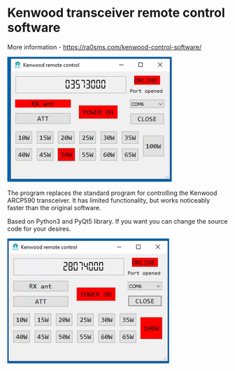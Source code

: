 # Kenwood transceiver remote control software
More information - https://ra0sms.com/kenwood-control-software/

![](docs/screen1.png)

The program replaces the standard program for controlling the Kenwood ARCP590 transceiver. It has limited functionality, but works noticeably faster than the original software.

Based on Python3 and PyQt5 library. If you want you can change the source code for your desires.

![](docs/screen2.png)
